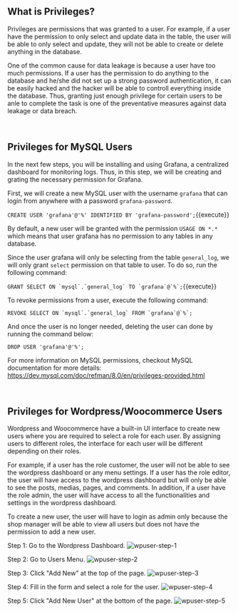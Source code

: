 ## What is Privileges?

Privileges are permissions that was granted to a user. For example, if a user have the permission to only select and update data in the table, the user will be able to only select and update, they will not be able to create or delete anything in the database.

One of the common cause for data leakage is because a user have too much permissions. If a user has the permission to do anything to the database and he/she did not set up a strong password authentication, it can be easily hacked and the hacker will be able to controll everything inside the database. Thus, granting just enough privilege for certain users to be anle to complete the task is one of the preventative measures against data leakage or data breach.

<br>

## Privileges for MySQL Users

In the next few steps, you will be installing and using Grafana, a centralized dashboard for monitoring logs. Thus, in this step, we will be creating and grating the necessary permission for Grafana.

First, we will create a new MySQL user with the username `grafana` that can login from anywhere with a password `grafana-password`.

```CREATE USER 'grafana'@'%' IDENTIFIED BY 'grafana-password';```{{execute}}

By default, a new user will be granted with the permission 
`USAGE ON *.*` which means that user grafana has no permission to any tables in any database.

Since the user grafana will only be selecting from the table `general_log`, we will only grant `select` permission on that table to user. To do so, run the following command:

```GRANT SELECT ON `mysql`.`general_log` TO `grafana`@`%`;```{{execute}}

<!-- [question] keep or remove? -->
To revoke permissions from a user, execute the following command: 

```REVOKE SELECT ON `mysql`.`general_log` FROM `grafana`@`%`;```

And once the user is no longer needed, deleting the user can done by running the command below:

```DROP USER 'grafana'@'%';```

For more information on MySQL permissions, checkout MySQL documentation for more details: https://dev.mysql.com/doc/refman/8.0/en/privileges-provided.html

<br>

## Privileges for Wordpress/Woocommerce Users

Wordpress and Woocommerce have a built-in UI interface to create new users where you are required to select a role for each user. By assigning  users to different roles, the interface for each user will be different depending on their roles. 

For example, if a user has the role customer, the user will not be able to see the wordpress dashboard or any menu settings. If a user has the role editor, the user will have access to the wordpress dashboard but will only be able to see the posts, medias, pages, and comments. In addition, if a user have the role admin, the user will have access to all the functionalities and settings in the wordpress dashboard.

To create a new user, the user will have to login as admin only because the shop manager will be able to view all users but does not have the permission to add a new user.

Step 1: Go to the Wordpress Dashboard.
![wpuser-step-1](./assets/privileges/wpuser-step-1.png)

Step 2: Go to Users Menu.
![wpuser-step-2](./assets/privileges/wpuser-step-2.png)

Step 3: Click "Add New" at the top of the page.
![wpuser-step-3](./assets/privileges/wpuser-step-3.png)

Step 4: Fill in the form and select a role for the user.
![wpuser-step-4](./assets/privileges/wpuser-step-4.png)

Step 5: Click "Add New User" at the bottom of the page.
![wpuser-step-5](./assets/privileges/wpuser-step-5.png)